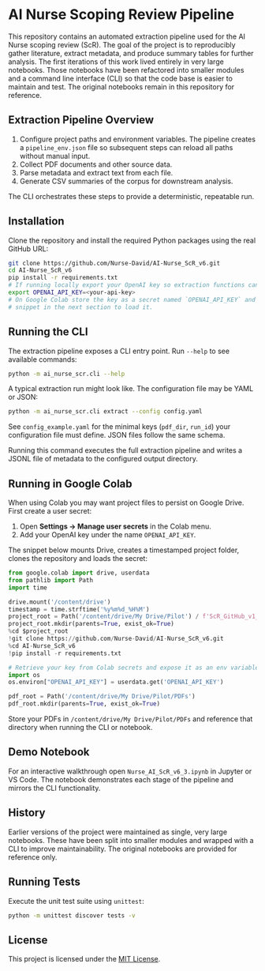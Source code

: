 # AI Nurse Scoping Review Pipeline

This repository contains an automated extraction pipeline used for the AI Nurse
scoping review (ScR). The goal of the project is to reproducibly gather
literature, extract metadata, and produce summary tables for further analysis.
The first iterations of this work lived entirely in very large notebooks. Those
notebooks have been refactored into smaller modules and a command line interface
(CLI) so that the code base is easier to maintain and test. The original
notebooks remain in this repository for reference.

## Extraction Pipeline Overview
1. Configure project paths and environment variables. The pipeline creates a
   `pipeline_env.json` file so subsequent steps can reload all paths without
   manual input.
2. Collect PDF documents and other source data.
3. Parse metadata and extract text from each file.
4. Generate CSV summaries of the corpus for downstream analysis.

The CLI orchestrates these steps to provide a deterministic, repeatable run.

## Installation
Clone the repository and install the required Python packages using the real
GitHub URL:

```bash
git clone https://github.com/Nurse-David/AI-Nurse_ScR_v6.git
cd AI-Nurse_ScR_v6
pip install -r requirements.txt
# If running locally export your OpenAI key so extraction functions can call the API
export OPENAI_API_KEY=<your-api-key>
# On Google Colab store the key as a secret named `OPENAI_API_KEY` and use the
# snippet in the next section to load it.
```

## Running the CLI
The extraction pipeline exposes a CLI entry point. Run `--help` to see
available commands:

```bash
python -m ai_nurse_scr.cli --help
```

A typical extraction run might look like. The configuration file may be YAML or JSON:

```bash
python -m ai_nurse_scr.cli extract --config config.yaml
```
See `config_example.yaml` for the minimal keys (`pdf_dir`, `run_id`) your configuration file must define. JSON files follow the same schema.

Running this command executes the full extraction pipeline and writes a
JSONL file of metadata to the configured output directory.

## Running in Google Colab
When using Colab you may want project files to persist on Google Drive.
First create a user secret:

1. Open **Settings → Manage user secrets** in the Colab menu.
2. Add your OpenAI key under the name `OPENAI_API_KEY`.

The snippet below mounts Drive, creates a timestamped project folder, clones
the repository and loads the secret:

```python
from google.colab import drive, userdata
from pathlib import Path
import time

drive.mount('/content/drive')
timestamp = time.strftime('%y%m%d_%H%M')
project_root = Path('/content/drive/My Drive/Pilot') / f'ScR_GitHub_v1_{timestamp}'
project_root.mkdir(parents=True, exist_ok=True)
%cd $project_root
!git clone https://github.com/Nurse-David/AI-Nurse_ScR_v6.git
%cd AI-Nurse_ScR_v6
!pip install -r requirements.txt

# Retrieve your key from Colab secrets and expose it as an env variable
import os
os.environ["OPENAI_API_KEY"] = userdata.get('OPENAI_API_KEY')

pdf_root = Path('/content/drive/My Drive/Pilot/PDFs')
pdf_root.mkdir(parents=True, exist_ok=True)

```

Store your PDFs in `/content/drive/My Drive/Pilot/PDFs` and reference that
directory when running the CLI or notebook.

## Demo Notebook
For an interactive walkthrough open `Nurse_AI_ScR_v6_3.ipynb` in Jupyter or
VS Code. The notebook demonstrates each stage of the pipeline and mirrors the
CLI functionality.

## History
Earlier versions of the project were maintained as single, very large notebooks.
These have been split into smaller modules and wrapped with a CLI to improve
maintainability. The original notebooks are provided for reference only.

## Running Tests
Execute the unit test suite using ``unittest``:

```bash
python -m unittest discover tests -v
```

## License

This project is licensed under the [MIT License](LICENSE).


